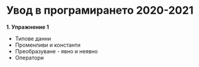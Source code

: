 # Увод в програмирането 2020-2021

**1. Упражнение 1**
   * Типове данни
   * Променливи и константи
   * Преобразуване - явно и неявно
   * Оператори